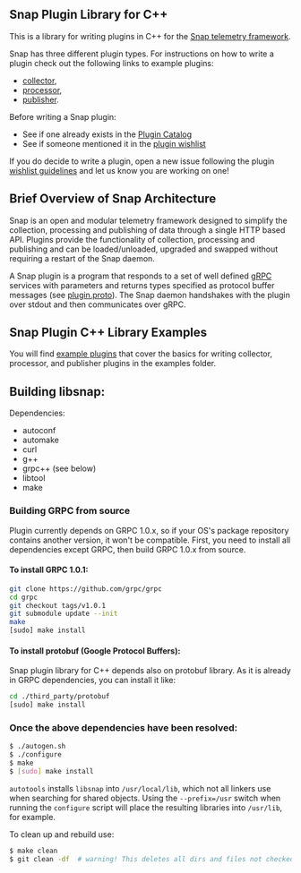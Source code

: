 <!--
http://www.apache.org/licenses/LICENSE-2.0.txt


Copyright 2016 Intel Corporation

Licensed under the Apache License, Version 2.0 (the "License");
you may not use this file except in compliance with the License.
You may obtain a copy of the License at

    http://www.apache.org/licenses/LICENSE-2.0

Unless required by applicable law or agreed to in writing, software
distributed under the License is distributed on an "AS IS" BASIS,
WITHOUT WARRANTIES OR CONDITIONS OF ANY KIND, either express or implied.
See the License for the specific language governing permissions and
limitations under the License.
-->

## Snap Plugin Library for C++

This is a library for writing plugins in C++ for the [Snap telemetry framework](https://github.com/intelsdi-x/snap).

Snap has three different plugin types. For instructions on how to write a plugin check out the following links to example plugins:
* [collector](examples/collector/README.md),
* [processor](examples/processor/README.md),
* [publisher](examples/publisher/README.md).

Before writing a Snap plugin:

* See if one already exists in the [Plugin Catalog](https://github.com/intelsdi-x/snap/blob/master/docs/PLUGIN_CATALOG.md)
* See if someone mentioned it in the [plugin wishlist](https://github.com/intelsdi-x/snap/labels/plugin-wishlist)

If you do decide to write a plugin, open a new issue following the plugin [wishlist guidelines](https://github.com/intelsdi-x/snap/blob/master/docs/PLUGIN_CATALOG.md#wish-list) and let us know you are working on one!

## Brief Overview of Snap Architecture

Snap is an open and modular telemetry framework designed to simplify the collection, processing and publishing of data through a single HTTP based API. Plugins provide the functionality of collection, processing and publishing and can be loaded/unloaded, upgraded and swapped without requiring a restart of the Snap daemon.

A Snap plugin is a program that responds to a set of well defined [gRPC](http://www.grpc.io/) services with parameters and returns types specified as protocol buffer messages (see [plugin.proto](https://github.com/intelsdi-x/snap/blob/master/control/plugin/rpc/plugin.proto)). The Snap daemon handshakes with the plugin over stdout and then communicates over gRPC.

## Snap Plugin C++ Library Examples
You will find [example plugins](examples) that cover the basics for writing collector, processor, and publisher plugins in the examples folder.

## Building libsnap:

Dependencies:
* autoconf
* automake
* curl
* g++
* grpc++ (see below)
* libtool
* make

### Building GRPC from source

Plugin currently depends on GRPC 1.0.x, so if your OS's package repository contains another version, it won't be compatible.
First, you need to install all dependencies except GRPC, then build GRPC 1.0.x from source.

#### To install GRPC 1.0.1:
```bash
git clone https://github.com/grpc/grpc
cd grpc
git checkout tags/v1.0.1
git submodule update --init
make
[sudo] make install
```

#### To install protobuf (Google Protocol Buffers):
Snap plugin library for C++ depends also on protobuf library. As it is already in GRPC dependencies, you can install it like:
```bash
cd ./third_party/protobuf
[sudo] make install
```

### Once the above dependencies have been resolved:

```sh
$ ./autogen.sh
$ ./configure
$ make
$ [sudo] make install
```

`autotools` installs `libsnap` into `/usr/local/lib`, which not all linkers use when searching for shared objects.  Using the `--prefix=/usr` switch when running the `configure` script will place the resulting libraries into `/usr/lib`, for example.

To clean up and rebuild use:
```sh
$ make clean
$ git clean -df  # warning! This deletes all dirs and files not checked in.  Be sure to check in any new files before running `git clean`.
```
